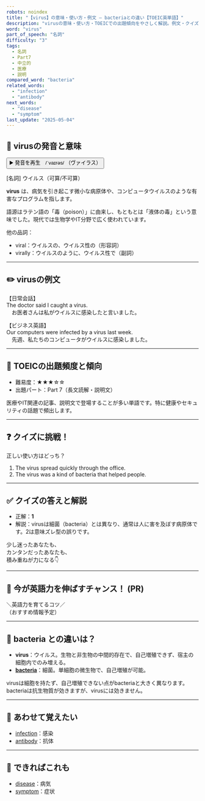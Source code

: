 ```yaml
---
robots: noindex
title: "【virus】の意味・使い方・例文 ― bacteriaとの違い【TOEIC英単語】"
description: "virusの意味・使い方・TOEICでの出題傾向をやさしく解説。例文・クイズ付きでbacteriaとの違いもわかりやすく学べます。"
word: "virus"
part_of_speech: "名詞"
difficulty: "3"
tags:
  - 名詞
  - Part7
  - 中立的
  - 医療
  - 説明
compared_word: "bacteria"
related_words:
  - "infection"
  - "antibody"
next_words:
  - "disease"
  - "symptom"
last_update: "2025-05-04"
---
```


## 🔰 virusの発音と意味

<button class="play-audio" onclick="playTTS('virus')">
  <span class="play-audio-main">
    ▶️ 発音を再生　/ˈvaɪrəs/
  </span>
  <span class="play-audio-sub">
    （ヴァイラス）
  </span>
</button>

[名詞] ウイルス（可算/不可算）

**virus** は、病気を引き起こす微小な病原体や、コンピュータウイルスのような有害なプログラムを指します。

語源はラテン語の「毒（poison）」に由来し、もともとは「液体の毒」という意味でした。現代では生物学やIT分野で広く使われています。

他の品詞：  
- viral：ウイルスの、ウイルス性の（形容詞）
- virally：ウイルスのように、ウイルス性で（副詞）

---

## ✏️ virusの例文

【日常会話】  
The doctor said I caught a virus.  
　お医者さんは私がウイルスに感染したと言いました。

【ビジネス英語】  
Our computers were infected by a virus last week.  
　先週、私たちのコンピュータがウイルスに感染しました。

---

## 🎯 TOEICの出題頻度と傾向

- 難易度：★★★☆☆
- 出題パート：Part 7（長文読解・説明文）

医療やIT関連の記事、説明文で登場することが多い単語です。特に健康やセキュリティの話題で頻出します。

---

## ❓ クイズに挑戦！

正しい使い方はどっち？

1. The virus spread quickly through the office.  
2. The virus was a kind of bacteria that helped people.

---

## ✅ クイズの答えと解説

- 正解：**1**
- 解説：virusは細菌（bacteria）とは異なり、通常は人に害を及ぼす病原体です。2は意味ズレ型の誤りです。

少し迷ったあなたも、  
カンタンだったあなたも、  
積み重ねが力になる👇️

---

## 🚀 今が英語力を伸ばすチャンス！ (PR)

<div class="info-center">
＼英語力を育てるコツ／<br>  
（おすすめ情報予定）
</div>

---

## 🤔  bacteria との違いは？

- **virus**：ウイルス。生物と非生物の中間的存在で、自己増殖できず、宿主の細胞内でのみ増える。
- **[bacteria](/word/bacteria/)**：細菌。単細胞の微生物で、自己増殖が可能。

virusは細胞を持たず、自己増殖できない点がbacteriaと大きく異なります。bacteriaは抗生物質が効きますが、virusには効きません。

---

## 🧩 あわせて覚えたい

- [infection](/word/infection/)：感染
- [antibody](/word/antibody/)：抗体

---

## 📖 できればこれも

- [disease](/word/disease/)：病気
- [symptom](/word/symptom/)：症状

<!-- cvid: aid47_bid04 -->
